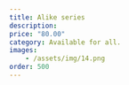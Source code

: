 ```yaml
---
title: Alike series
description:
price: "80.00"
category: Available for all.
images: 
    - /assets/img/14.png
order: 500
---
```

